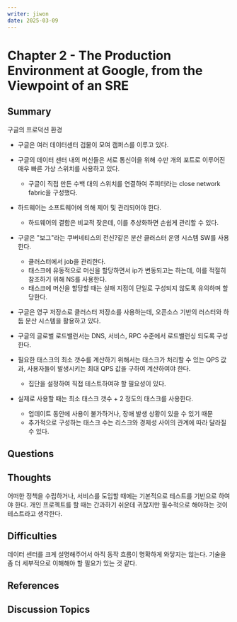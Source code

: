```yaml
---
writer: jiwon
date: 2025-03-09
---
```


# Chapter 2 - The Production Environment at Google, from the Viewpoint of an SRE

## Summary
구글의 프로덕션 환경
- 구글은 여러 데이터센터 검물이 모여 캠퍼스를 이루고 있다.
- 구글의 데이터 센터 내의 머신들은 서로 통신이을 위해 수만 개의 포트로 이루어진 매우 빠른 가상 스위치를 사용하고 있다.
  - 구글이 직접 만든 수백 대의 스위치를 연결하여 주피터라는 close network fabric을 구성했다.
- 하드웨어는 소프트웨어에 의해 제어 및 관리되어야 한다.
  - 하드웨어의 결함은 비교적 잦은데, 이를 추상화하면 손쉽게 관리할 수 있다.

- 구글은 "보그"라는 쿠버네티스의 전신?같은 분산 클러스터 운영 시스템 SW를 사용한다.
  - 클러스터에서 job을 관리한다.
  - 태스크에 유동적으로 머신을 할당하면서 ip가 변동되고는 하는데, 이를 적절히 참조하기 위해 NS를 사용한다.
  - 태스크에 머신을 할당할 때는 실패 지점이 단일로 구성되지 않도록 유의하며 할당한다.

- 구글은 영구 저장소로 클러스터 저장소를 사용하는데, 오픈소스 기반의 러스터와 하둡 분산 시스템을 활용하고 있다.

- 구글의 글로벌 로드밸런서는 DNS, 서비스, RPC 수준에서 로드밸런싱 되도록 구성한다.

- 필요한 태스크의 최소 갯수를 계산하기 위해서는 태스크가 처리할 수 있는 QPS 값과, 사용자들이 발생시키는 최대 QPS 값을 구하여 계산하여야 한다.
  - 집단을 설정하여 직접 테스트하여햐 할 필요성이 있다.
- 실제로 사용할 때는 최소 태스크 갯수 + 2 정도의 태스크를 사용한다.
  - 업데이트 동안에 사용이 불가하거나, 장애 발생 상황이 있을 수 있기 때문
  - 추가적으로 구성하는 태스크 수는 리스크와 경제성 사이의 관계에 따라 달라질 수 있다.

## Questions


## Thoughts
어떠한 정책을 수립하거나, 서비스를 도입할 때에는 기본적으로 테스트를 기반으로 하여야 한다. 개인 프로젝트를 할 때는 간과하기 쉬운데 귀찮지만 필수적으로 해야하는 것이 테스트라고 생각한다.

## Difficulties
데이터 센터를 크게 설명해주어서 아직 동작 흐름이 명확하게 와닿지는 않는다. 기술을 좀 더 세부적으로 이해해야 할 필요가 있는 것 같다.

## References


## Discussion Topics
